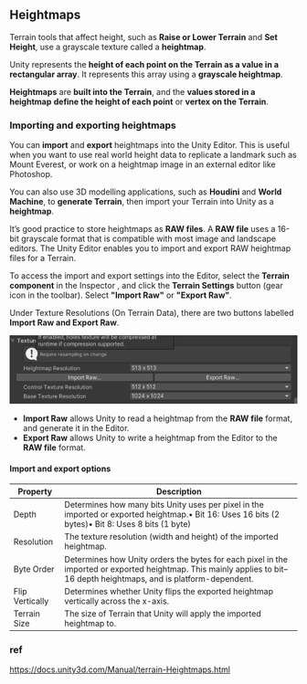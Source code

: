 ## Heightmaps
Terrain tools that affect height, such as **Raise or Lower Terrain** and **Set Height**, use a grayscale texture called a **heightmap**. 

Unity represents the **height of each point on the Terrain as a value in a rectangular array**. It represents this array using a **grayscale heightmap**. 

**Heightmaps** are **built into the Terrain**, and the **values stored in a heightmap** **define the height of each point** or **vertex on the Terrain**.

### Importing and exporting heightmaps

You can **import** and **export** heightmaps into the Unity Editor. 
This is useful when you want to use real world height data to replicate a landmark such as Mount Everest, or work on a heightmap image in an external editor like Photoshop. 

You can also use 3D modelling applications, such as **Houdini** and **World Machine**, to **generate Terrain**, then import your Terrain into Unity as a **heightmap**.


It’s good practice to store heightmaps as **RAW files**. A **RAW file** uses a 16-bit grayscale format that is compatible with most image and landscape editors. The Unity Editor enables you to import and export RAW heightmap files for a Terrain.

To access the import and export settings into the Editor, select the **Terrain component** in the Inspector
, and click the **Terrain Settings** button (gear icon in the toolbar). Select **"Import Raw"** or **"Export Raw"**.

Under Texture Resolutions (On Terrain Data), there are two buttons labelled **Import Raw and Export Raw**.

![](./img/heightmap.png)

- **Import Raw** allows Unity to read a heightmap from the **RAW file** format, and generate it in the Editor.
- **Export Raw** allows Unity to write a heightmap from the Editor to the **RAW file** format.


#### Import and export options
| Property | Description |
| --- | --- |
| Depth | Determines how many bits Unity uses per pixel in the imported or exported heightmap.• Bit 16: Uses 16 bits (2 bytes)• Bit 8: Uses 8 bits (1 byte) |
| Resolution | The texture resolution (width and height) of the imported heightmap. |
| Byte Order | Determines how Unity orders the bytes for each pixel in the imported or exported heightmap. This mainly applies to bit–16 depth heightmaps, and is platform-dependent. |
| Flip Vertically | Determines whether Unity flips the exported heightmap vertically across the x-axis. |
| Terrain Size | The size of Terrain that Unity will apply the imported heightmap to. |


### ref 
https://docs.unity3d.com/Manual/terrain-Heightmaps.html

